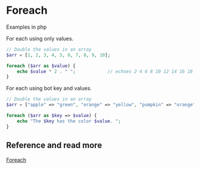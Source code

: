 Foreach
==============================
Examples in php


For each using only values.

```php
// Double the values in an array
$arr = [1, 2, 3, 4, 5, 6, 7, 8, 9, 10];

foreach ($arr as $value) {
    echo $value * 2 . " ";            // echoes 2 4 6 8 10 12 14 16 18 20
}
```

For each using bot key and values.

```php
// Double the values in an array
$arr = ["apple" => "green", "orange" => "yellow", "pumpkin" => "orange"];

foreach ($arr as $key => $value) {
    echo "The $key has the color $value. ";
}
```



Reference and read more
------------------------------

[Foreach](http://php.net/manual/en/control-structures.foreach.php)

